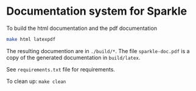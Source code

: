 # Documentation system for Sparkle

To build the html documentation and the pdf documentation
```bash
make html latexpdf
```
The resulting documention are in `./build/*`.
The file `sparkle-doc.pdf` is a copy of the generated documentation in `build/latex`.

See `requirements.txt` file for requirements.

To clean up: `make clean`
